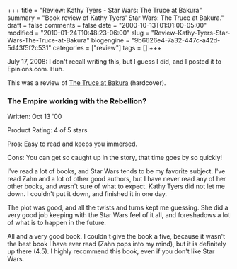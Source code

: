 +++
title = "Review: Kathy Tyers - Star Wars: The Truce at Bakura"
summary = "Book review of Kathy Tyers' Star Wars: The Truce at Bakura."
draft = false
comments = false
date = "2000-10-13T01:01:00-05:00"
modified = "2010-01-24T10:48:23-06:00"
slug = "Review-Kathy-Tyers-Star-Wars-The-Truce-at-Bakura"
blogengine = "9b6626e4-7a32-447c-a42d-5d43f5f2c531"
categories = ["review"]
tags = []
+++

<div class="note">
<p>July 17, 2008: I don't recall writing this, but I guess I did, and I posted it to Epinions.com. Huh.</p>
<p>This was a review of <a href="http://www.amazon.com/gp/product/0553568728?tag=strivinglifen-20" target="_blank">The Truce at Bakura</a> (hardcover).</p>
</div>
<h3>The Empire working with the Rebellion?</h3>
<p>Written: Oct 13 '00</p>
<p>Product Rating: 4 of 5 stars</p>
<p>Pros: Easy to read and keeps you immersed.</p>
<p>Cons: You can get so caught up in the story, that time goes by so quickly!</p>
<p>I've read a lot of books, and Star Wars tends to be my favorite subject. I've read Zahn and a lot of other good authors, but I have never read any of her other books, and wasn't sure of what to expect. Kathy Tyers did not let me down. I couldn't put it down, and finished it in one day.</p>
<p>The plot was good, and all the twists and turns kept me guessing. She did a very good job keeping with the Star Wars feel of it all, and foreshadows a lot of what is to happen in the future.</p>
<p>All and a very good book. I couldn't give the book a five, because it wasn't the best book I have ever read (Zahn pops into my mind), but it is definitely up there (4.5). I highly recommend this book, even if you don't like Star Wars.</p>
